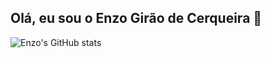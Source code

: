 ## Olá, eu sou o Enzo Girão de Cerqueira 👋
![Enzo's GitHub stats](https://github-readme-stats.vercel.app/api?username=Enzocerqif&show_icons=true&theme=radical)

